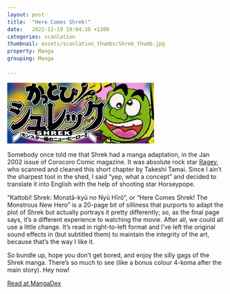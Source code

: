 ```yaml
---
layout: post
title:  "Here Comes Shrek!"
date:   2022-12-19 19:04:38 +1200
categories: scanlation
thumbnail: assets/scanlation_thumbs/Shrek_thumb.jpg
property: Manga
grouping: Manga

---
```


![](/assets/headers/Shrek_header.jpg)

Somebody once told me that Shrek had a manga adaptation, in the Jan 2002 issue of Corocoro Comic magazine. It was absolute rock star [Ragey,](https://randomhoohaas.flyingomelette.com/ai/scans/index.html) who scanned and cleaned this short chapter by Takeshi Tamai. Since I ain’t the sharpest tool in the shed, I said “yep, what a concept” and decided to translate it into English with the help of shooting star Horseypope.

“Kattobi! Shrek: Monstā-kyū no Nyū Hīrō”, or “Here Comes Shrek! The Monstrous New Hero” is a 20-page bit of silliness that purports to adapt the plot of Shrek but actually portrays it pretty differently; so, as the final page says, it’s a different experience to watching the movie. After all, we could all use a little change. It’s read in right-to-left format and I’ve left the original sound effects in (but subtitled them) to maintain the integrity of the art, because that’s the way I like it.

So bundle up, hope you don’t get bored, and enjoy the silly gags of the Shrek manga. There’s so much to see (like a bonus colour 4-koma after the main story). Hey now!

[Read at MangaDex](https://mangadex.org/title/9f87c6e1-e4c1-46fc-9dbb-db255206fb42/kattobi-shrek)
